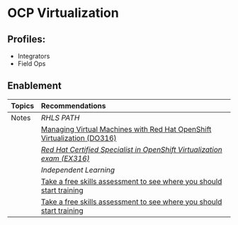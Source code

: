 # OCP Virtualization

## Profiles:
* Integrators
* Field Ops

## Enablement

|Topics | Recommendations |
| :---- | :---- |
| Notes | *RHLS PATH* |
| | [Managing Virtual Machines with Red Hat OpenShift Virtualization (DO316)](https://www.redhat.com/en/services/training/do316-managing-virtual-machines-red-hat-openshift-virtualization) |
| | [*Red Hat Certified Specialist in OpenShift Virtualization exam (EX316)*](https://www.redhat.com/en/services/training/red-hat-certified-specialist-openshift-virtualization-ex316) |
| |  *Independent Learning* |
| | [Take a free skills assessment to see where you should start training](https://skills.ole.redhat.com/en) |
| | [Take a free skills assessment to see where you should start training](https://skills.ole.redhat.com/en) |

